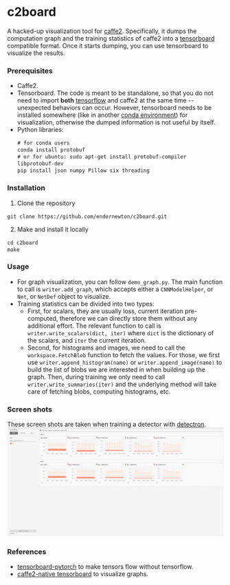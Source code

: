 # c2board

A hacked-up visualization tool for [caffe2](https://caffe2.ai/). Specifically, it dumps the computation graph and the training statistics of caffe2 into a [tensorboard](https://www.tensorflow.org/programmers_guide/summaries_and_tensorboard) compatible format. Once it starts dumping, you can use tensorboard to visualize the results.

### Prerequisites

- Caffe2.
- Tensorboard. The code is meant to be standalone, so that you do not need to import **both** [tensorflow](https://www.tensorflow.org/) and caffe2 at the same time -- unexpected behaviors can occur. However, tensorboard needs to be installed somewhere (like in another [conda environment](https://conda.io/docs/user-guide/tasks/manage-environments.html)) for visualization, otherwise the dumped information is not useful by itself.
- Python libraries:
  ```Shell
  # for conda users
  conda install protobuf
  # or for ubuntu: sudo apt-get install protobuf-compiler libprotobuf-dev
  pip install json numpy Pillow six threading
  ```

### Installation

1. Clone the repository
  ```Shell
  git clone https://github.com/endernewton/c2board.git
  ```
2. Make and install it locally
  ```Shell
  cd c2board
  make
  ```

### Usage

- For graph visualization, you can follow `demo_graph.py`. The main function to call is `writer.add_graph`, which accepts either a `CNNModelHelper`, or `Net`, or `NetDef` object to visualize.
- Training statistics can be divided into two types:
  - First, for scalars, they are usually loss, current iteration pre-computed, therefore we can directly store them without any additional effort. The relevant function to call is `writer.write_scalars(dict, iter)` where `dict` is the dictionary of the scalars, and `iter` the current iteration.
  - Second, for histograms and images, we need to call the `workspace.FetchBlob` function to fetch the values. For those, we first use `writer.append_histogram(name)` or `writer.append_image(name)` to build the list of blobs we are interested in when building up the graph. Then, during training we only need to call `writer.write_summaries(iter)` and the underlying method will take care of fetching blobs, computing histograms, etc.

### Screen shots

These screen shots are taken when training a detector with [detectron](https://github.com/facebookresearch/Detectron).
<img src="screenshots/all.gif">

### References

- [tensorboard-pytorch](https://github.com/lanpa/tensorboard-pytorch) to make tensors flow without tensorflow.
- [caffe2-native tensorboard](https://github.com/caffe2/caffe2/tree/master/caffe2/contrib/tensorboard) to visualize graphs.
